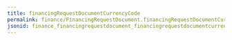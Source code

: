```yaml
---
title: financingRequestDocumentCurrencyCode
permalink: finance/FinancingRequestDocument.financingRequestDocumentCurrencyCode.html
jsonid: finance_financingrequestdocument_financingrequestdocumentcurrencycode
---
```

